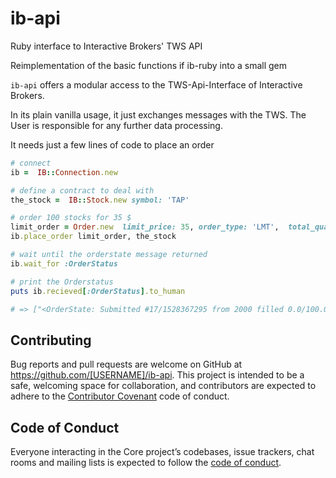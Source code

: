 # ib-api
Ruby interface to Interactive Brokers' TWS API 

Reimplementation of the basic functions if ib-ruby into a small gem


`ib-api`   offers a modular access to the TWS-Api-Interface of Interactive Brokers.

In its plain vanilla usage, it just exchanges messages with the TWS. The User is responsible for any further data processing.

It needs just a few lines of code to place an order

```ruby
# connect 
ib =  IB::Connection.new 

# define a contract to deal with
the_stock =  IB::Stock.new symbol: 'TAP'

# order 100 stocks for 35 $ 
limit_order = Order.new  limit_price: 35, order_type: 'LMT',  total_quantity: 100, action: :buy
ib.place_order limit_order, the_stock

# wait until the orderstate message returned
ib.wait_for :OrderStatus

# print the Orderstatus
puts ib.recieved[:OrderStatus].to_human

# => ["<OrderState: Submitted #17/1528367295 from 2000 filled 0.0/100.0 at 0.0/0.0 why_held >"]

```





## Contributing

Bug reports and pull requests are welcome on GitHub at https://github.com/[USERNAME]/ib-api. This project is intended to be a safe, welcoming space for collaboration, and contributors are expected to adhere to the [Contributor Covenant](http://contributor-covenant.org) code of conduct.

## Code of Conduct

Everyone interacting in the Core project’s codebases, issue trackers, chat rooms and mailing lists is expected to follow the [code of conduct](https://github.com/[USERNAME]/ib-api/blob/master/CODE_OF_CONDUCT.md).
